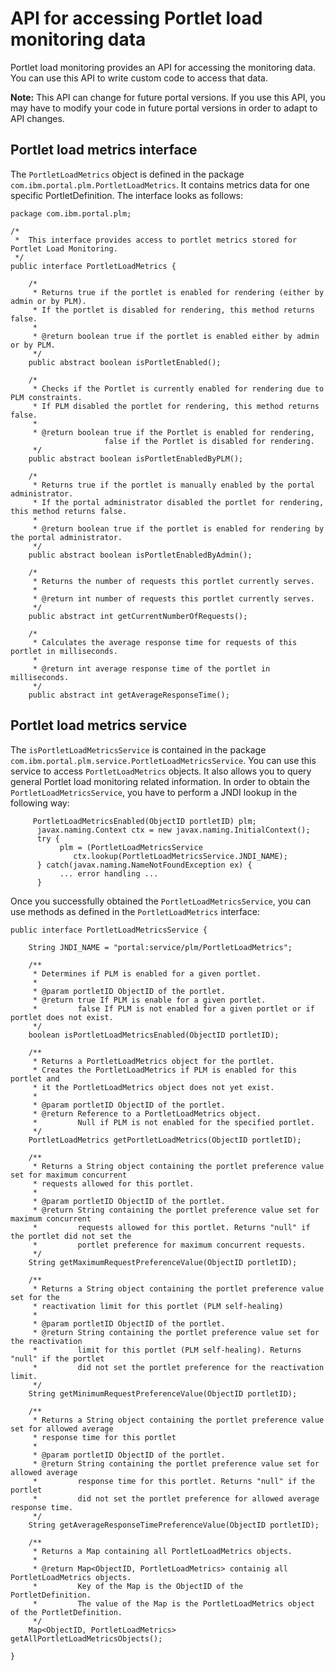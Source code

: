 # API for accessing Portlet load monitoring data

Portlet load monitoring provides an API for accessing the monitoring data. You can use this API to write custom code to access that data.

**Note:** This API can change for future portal versions. If you use this API, you may have to modify your code in future portal versions in order to adapt to API changes.


## Portlet load metrics interface

The `PortletLoadMetrics` object is defined in the package `com.ibm.portal.plm.PortletLoadMetrics`. It contains metrics data for one specific PortletDefinition. The interface looks as follows:

```
package com.ibm.portal.plm;

/*
 *  This interface provides access to portlet metrics stored for Portlet Load Monitoring.
 */
public interface PortletLoadMetrics {

	/*
	 * Returns true if the portlet is enabled for rendering (either by admin or by PLM).
	 * If the portlet is disabled for rendering, this method returns false.
	 * 
	 * @return boolean true if the portlet is enabled either by admin or by PLM.
	 */
	public abstract boolean isPortletEnabled();

	/*
	 * Checks if the Portlet is currently enabled for rendering due to PLM constraints.
	 * If PLM disabled the portlet for rendering, this method returns false.
	 * 
	 * @return boolean true if the Portlet is enabled for rendering, 
                     false if the Portlet is disabled for rendering.
	 */
	public abstract boolean isPortletEnabledByPLM();

	/*
	 * Returns true if the portlet is manually enabled by the portal administrator.
	 * If the portal administrator disabled the portlet for rendering, this method returns false.
	 * 
	 * @return boolean true if the portlet is enabled for rendering by the portal administrator.
	 */
	public abstract boolean isPortletEnabledByAdmin();
	
	/*
	 * Returns the number of requests this portlet currently serves.
	 * 
	 * @return int number of requests this portlet currently serves.
	 */
	public abstract int getCurrentNumberOfRequests();

	/*
	 * Calculates the average response time for requests of this portlet in milliseconds.
	 * 
	 * @return int average response time of the portlet in milliseconds.
	 */
	public abstract int getAverageResponseTime();

```

## Portlet load metrics service

The `isPortletLoadMetricsService` is contained in the package `com.ibm.portal.plm.service.PortletLoadMetricsService`. You can use this service to access `PortletLoadMetrics` objects. It also allows you to query general Portlet load monitoring related information. In order to obtain the `PortletLoadMetricsService`, you have to perform a JNDI lookup in the following way:

```
     PortletLoadMetricsEnabled(ObjectID portletID) plm;
      javax.naming.Context ctx = new javax.naming.InitialContext();
      try {
           plm = (PortletLoadMetricsService 
              ctx.lookup(PortletLoadMetricsService.JNDI_NAME);
      } catch(javax.naming.NameNotFoundException ex) {
           ... error handling ...
      }
```

Once you successfully obtained the `PortletLoadMetricsService`, you can use methods as defined in the `PortletLoadMetrics` interface:

```
public interface PortletLoadMetricsService {

	String JNDI_NAME = "portal:service/plm/PortletLoadMetrics";
	
	/**
	 * Determines if PLM is enabled for a given portlet. 
	 * 
	 * @param portletID ObjectID of the portlet.
	 * @return true If PLM is enable for a given portlet.
	 * 		   false If PLM is not enabled for a given portlet or if portlet does not exist.
	 */
	boolean isPortletLoadMetricsEnabled(ObjectID portletID); 

	/**
	 * Returns a PortletLoadMetrics object for the portlet. 
	 * Creates the PortletLoadMetrics if PLM is enabled for this portlet and
	 * it the PortletLoadMetrics object does not yet exist.
	 * 
	 * @param portletID ObjectID of the portlet.
	 * @return Reference to a PortletLoadMetrics object.
	 * 		   Null if PLM is not enabled for the specified portlet.
	 */
	PortletLoadMetrics getPortletLoadMetrics(ObjectID portletID);
	
	/**
	 * Returns a String object containing the portlet preference value set for maximum concurrent 
	 * requests allowed for this portlet.
	 * 
	 * @param portletID ObjectID of the portlet.
	 * @return String containing the portlet preference value set for maximum concurrent 
	 *         requests allowed for this portlet. Returns "null" if the portlet did not set the
	 *         portlet preference for maximum concurrent requests.
	 */
	String getMaximumRequestPreferenceValue(ObjectID portletID);
	
	/**
	 * Returns a String object containing the portlet preference value set for the  
	 * reactivation limit for this portlet (PLM self-healing)
	 * 
	 * @param portletID ObjectID of the portlet.
	 * @return String containing the portlet preference value set for the reactivation 
	 *         limit for this portlet (PLM self-healing). Returns "null" if the portlet 
	 *         did not set the portlet preference for the reactivation limit.
	 */
	String getMinimumRequestPreferenceValue(ObjectID portletID);
	
	/**
	 * Returns a String object containing the portlet preference value set for allowed average 
	 * response time for this portlet
	 * 
	 * @param portletID ObjectID of the portlet.
	 * @return String containing the portlet preference value set for allowed average 
	 *         response time for this portlet. Returns "null" if the portlet 
	 *         did not set the portlet preference for allowed average response time.
	 */
	String getAverageResponseTimePreferenceValue(ObjectID portletID);
	
	/**
	 * Returns a Map containing all PortletLoadMetrics objects.
	 * 
	 * @return Map<ObjectID, PortletLoadMetrics> containig all PortletLoadMetrics objects.
	 *         Key of the Map is the ObjectID of the PortletDefinition. 
	 *         The value of the Map is the PortletLoadMetrics object of the PortletDefinition.
	 */
	Map<ObjectID, PortletLoadMetrics> getAllPortletLoadMetricsObjects();

}
```

